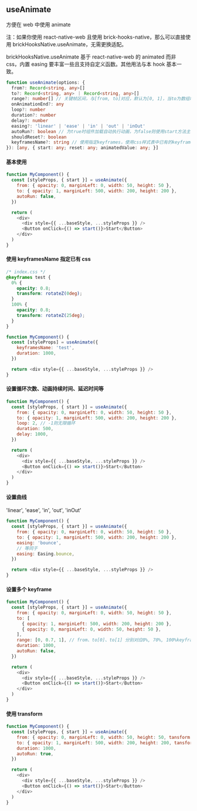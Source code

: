 ## useAnimate

方便在 web 中使用 animate

注：如果你使用 react-native-web 且使用 brick-hooks-native，那么可以直接使用 brickHooksNative.useAnimate，无需更换适配。

brickHooksNative.useAnimate 基于 react-native-web 的 animated 而非 css，内置 easing 要丰富一些且支持自定义函数。其他用法与本 hook 基本一致。

```typescript
function useAnimate(options: {
  from?: Record<string, any>[]
  to?: Record<string, any> ｜ Record<string, any>[]
  range?: number[] // 关键帧区间，与[from, to]对应，默认为[0, 1]，当to为数组时, 对应[from, ...to]，如：[0, 0.7, 1]，默认为均分
  onAnimationEnd?: any
  loop?: number
  duration?: number
  delay?: number
  easing?: 'linear' | 'ease' | 'in' | 'out' | 'inOut'
  autoRun?: boolean // 为true时组件加载自动执行动画，为false则使用start方法主动触发动画
  shouldReset?: boolean
  keyframesName?: string // 使用指定keyframes，使用css样式表中已有的keyframes，设置这个值之后from、to、range无效
}): [any, { start: any; reset: any; animatedValue: any; }]
```

#### 基本使用

```javascript
function MyComponent() {
  const [styleProps, { start }] = useAnimate({
    from: { opacity: 0, marginLeft: 0, width: 50, height: 50 },
    to: { opacity: 1, marginLeft: 500, width: 200, height: 200 },
    autoRun: false,
  })

  return (
    <div>
      <div style={{ ...baseStyle, ...styleProps }} />
      <Button onClick={() => start()}>Start</Button>
    </div>
  )
}
```

#### 使用 keyframesName 指定已有 css

```css
/* index.css */
@keyframes test {
  0% {
    opacity: 0.8;
    transform: rotateZ(0deg);
  }
  100% {
    opacity: 0.8;
    transform: rotateZ(25deg);
  }
}
```

```javascript
function MyComponent() {
  const [styleProps] = useAnimate({
    keyframesName: 'test',
    duration: 1000,
  })

  return <div style={{ ...baseStyle, ...styleProps }} />
}
```

#### 设置循环次数、动画持续时间、延迟时间等

```javascript
function MyComponent() {
  const [styleProps, { start }] = useAnimate({
    from: { opacity: 0, marginLeft: 0, width: 50, height: 50 },
    to: { opacity: 1, marginLeft: 500, width: 200, height: 200 },
    loop: 2, // -1则无限循环
    duration: 500,
    delay: 1000,
  })

  return (
    <div>
      <div style={{ ...baseStyle, ...styleProps }} />
      <Button onClick={() => start()}>Start</Button>
    </div>
  )
}
```

#### 设置曲线

'linear', 'ease', 'in', 'out', 'inOut'

```javascript
function MyComponent() {
  const [styleProps, { start }] = useAnimate({
    from: { opacity: 0, marginLeft: 0, width: 50, height: 50 },
    to: { opacity: 1, marginLeft: 500, width: 200, height: 200 },
    easing: 'bounce',
    // 等同于
    easing: Easing.bounce,
  })

  return <div style={{ ...baseStyle, ...styleProps }} />
}
```

#### 设置多个 keyframe

```javascript
function MyComponent() {
  const [styleProps, { start }] = useAnimate({
    from: { opacity: 0, marginLeft: 0, width: 50, height: 50 },
    to: [
      { opacity: 1, marginLeft: 500, width: 200, height: 200 },
      { opacity: 0, marginLeft: 0, width: 50, height: 50 },
    ],
    range: [0, 0.7, 1], // from、to[0]、to[1] 分别对应0%, 70%, 100%keyframe，可不填，则为均分每个keyframe
    duration: 1000,
    autoRun: false,
  })

  return (
    <div>
      <div style={{ ...baseStyle, ...styleProps }} />
      <Button onClick={() => start()}>Start</Button>
    </div>
  )
}
```

#### 使用 transform

```javascript
function MyComponent() {
  const [styleProps, { start }] = useAnimate({
    from: { opacity: 0, marginLeft: 0, width: 50, height: 50, tansform: 'rotateZ: (0deg)' },
    to: { opacity: 1, marginLeft: 500, width: 200, height: 200, tansform: 'rotateZ: (200deg)' },
    duration: 1000,
    autoRun: true,
  })

  return (
    <div>
      <div style={{ ...baseStyle, ...styleProps }} />
      <Button onClick={() => start()}>Start</Button>
    </div>
  )
}
```
